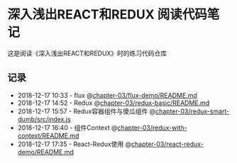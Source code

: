 # 深入浅出REACT和REDUX 阅读代码笔记
这是阅读《深入浅出REACT和REDUX》时的练习代码仓库

## 记录
* 2018-12-17 10:33 - flux @[chapter-03/flux-demo/README.md](#)
* 2018-12-17 14:52 - Redux @[chapter-03/redux-basic/README.md](#)
* 2018-12-17 15:57 - Redux容器组件与傻瓜组件 @[chapter-03/redux-smart-dumb/src/index.js](#)
* 2018-12-17 16:40 - 组件Context @[chapter-03/redux-with-context/README.md](#)
* 2018-12-17 17:35 - React-Redux使用 @[chapter-03/react-redux-demo/README.md](#)


